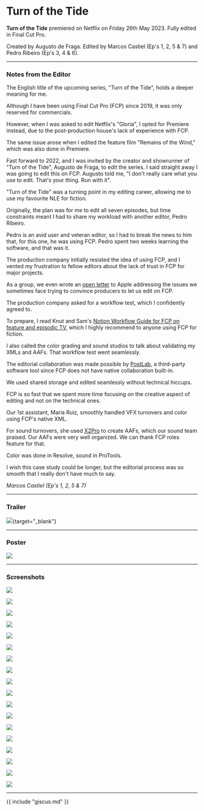 # Turn of the Tide

**Turn of the Tide** premiered on Netflix on Friday 26th May 2023. Fully edited in Final Cut Pro.

Created by Augusto de Fraga. Edited by Marcos Castiel (Ep's 1, 2, 5 & 7) and Pedro Ribeiro (Ep's 3, 4 & 6).

---

### Notes from the Editor

The English title of the upcoming series, "Turn of the Tide", holds a deeper meaning for me.

Although I have been using Final Cut Pro (FCP) since 2019, it was only reserved for commercials.

However, when I was asked to edit Netflix's "Gloria", I opted for Premiere instead, due to the post-production house's lack of experience with FCP.

The same issue arose when I edited the feature film "Remains of the Wind," which was also done in Premiere.

Fast forward to 2022, and I was invited by the creator and showrunner of "Turn of the Tide", Augusto de Fraga, to edit the series. I said straight away I was going to edit this on FCP. Augusto told me, "I don't really care what you use to edit. That's your thing. Run with it".

"Turn of the Tide" was a turning point in my editing career, allowing me to use my favourite NLE for fiction.

Originally, the plan was for me to edit all seven episodes, but time constraints meant I had to share my workload with another editor, Pedro Ribeiro.

Pedro is an avid user and veteran editor, so I had to break the news to him that, for this one, he was using FCP. Pedro spent two weeks learning the software, and that was it.

The production company initially resisted the idea of using FCP, and I vented my frustration to fellow editors about the lack of trust in FCP for major projects.

As a group, we even wrote an [open letter](https://fcp.cafe/openletter/) to Apple addressing the issues we sometimes face trying to convince producers to let us edit on FCP.

The production company asked for a workflow test, which I confidently agreed to.

To prepare, I read Knut and Sam's [Notion Workflow Guide for FCP on feature and episodic TV](https://fcp.cafe/tipsandtricks/#final-cut-pro-workflow-for-feature-films), which I highly recommend to anyone using FCP for fiction.

I also called the color grading and sound studios to talk about validating my XMLs and AAFs. That workflow test went seamlessly.

The editorial collaboration was made possible by [PostLab](https://fcp.cafe/tools/#postlab), a third-party software tool since FCP does not have native collaboration built-in.

We used shared storage and edited seamlessly without technical hiccups.

FCP is so fast that we spent more time focusing on the creative aspect of editing and not on the technical ones.

Our 1st assistant, Maria Ruiz, smoothly handled VFX turnovers and color using FCP's native XML.

For sound turnovers, she used [X2Pro](https://fcp.cafe/tools/#x2pro) to create AAFs, which our sound team praised. Our AAFs were very well organized. We can thank FCP roles feature for that.

Color was done in Resolve, sound in ProTools.

I wish this case study could be longer, but the editorial process was so smooth that I really don't have much to say.

_Marcos Castiel (Ep's 1, 2, 5 & 7)_

---

### Trailer

[![](/static/turn-of-the-tide-youtube.jpg)](https://www.youtube.com/watch?v=_tHdyD9TGCA){target="_blank"}

---

### Poster

![](../static/turn-of-the-tide-poster.jpg)

---

### Screenshots

![](../static/turn-of-the-tide-1.png)

![](../static/turn-of-the-tide-2.png)

![](../static/turn-of-the-tide-3.png)

![](../static/turn-of-the-tide-4.png)

![](../static/turn-of-the-tide-5.png)

![](../static/turn-of-the-tide-6.png)

![](../static/turn-of-the-tide-7.png)

![](../static/turn-of-the-tide-8.png)

![](../static/turn-of-the-tide-9.png)

![](../static/turn-of-the-tide-10.png)

![](../static/turn-of-the-tide-11.png)

![](../static/turn-of-the-tide-12.png)

![](../static/turn-of-the-tide-13.png)

![](../static/turn-of-the-tide-14.png)

![](../static/turn-of-the-tide-15.png)

![](../static/turn-of-the-tide-16.png)

![](../static/turn-of-the-tide-17.png)

![](../static/turn-of-the-tide-18.png)

---

{{ include "giscus.md" }}